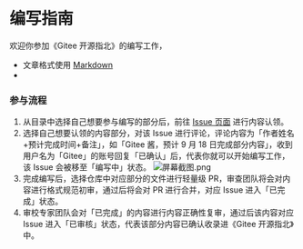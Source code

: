 # 编写指南

欢迎你参加《Gitee 开源指北》的编写工作，

* 文章格式使用 [Markdown](https://commonmark.org/help/)
*

### 参与流程

1. 从目录中选择自己想要参与编写的部分后，前往 [Issue 页面](https://gitee.com/oschina/gitee-osguide/board?issue_type_id=261607) 进行内容认领。
2. 选择自己想要认领的内容部分，对该 Issue 进行评论，评论内容为「作者姓名+预计完成时间+备注」，如「Gitee 酱，预计 9 月 18 日完成部分内容」，收到用户名为「Gitee」的账号回复「已确认」后，代表你就可以开始编写工作，该 Issue 会被移至「编写中」状态。
![](https://images.gitee.com/uploads/images/2020/0907/153952_84f5028b_5694891.png "屏幕截图.png")
3. 完成编写后，选择仓库中对应部分的文件进行轻量级 PR，审查团队将会对内容进行格式规范初审，通过后将会对 PR 进行合并，对应 Issue 进入「已完成」状态。
4. 审校专家团队会对「已完成」的内容进行内容正确性复审，通过后该内容对应 Issue 进入「已审核」状态，代表该部分内容已确认收录进《Gitee 开源指北》中。



